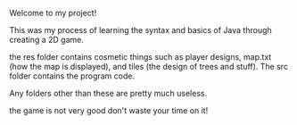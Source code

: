 Welcome to my project!

This was my process of learning the syntax and basics of Java through creating a 2D game.

the res folder contains cosmetic things such as player designs, map.txt (how the map is displayed), and tiles (the design of trees and stuff).
The src folder contains the program code.

Any folders other than these are pretty much useless.

the game is not very good don't waste your time on it!
